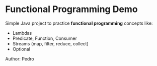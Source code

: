 # Functional Programming Demo

Simple Java project to practice **functional programming** concepts like:

- Lambdas
- Predicate, Function, Consumer
- Streams (map, filter, reduce, collect)
- Optional

Author: Pedro
